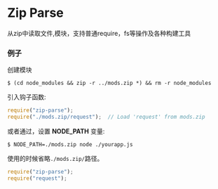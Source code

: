 
# Zip Parse
从zip中读取文件,模块，支持普通require，fs等操作及各种构建工具

### 例子
创建模块
```shell
$ (cd node_modules && zip -r ../mods.zip *) && rm -r node_modules
```

引入钩子函数:
```javascript
require("zip-parse");
require("./mods.zip/request");	// Load 'request' from mods.zip
```

或者通过，设置 **NODE_PATH** 变量:
```shell
$ NODE_PATH=./mods.zip node ./yourapp.js
```
使用的时候省略`./mods.zip/`路径。
```javascript
require("zip-parse");
require("request");
```